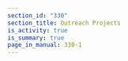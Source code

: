 ```yaml
---
section_id: "330"
section_title: Outreach Projects
is_activity: true
is_summary: true
page_in_manual: 330-1
---
```

